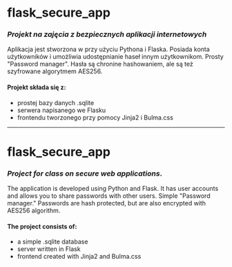 # flask_secure_app
### _Projekt na zajęcia z bezpiecznych aplikacji internetowych_

Aplikacja jest stworzona w przy użyciu Pythona i Flaska. Posiada konta użytkowników i umożliwia udostępnianie haseł innym użytkownikom. Prosty "Password manager".
Hasła są chronine hashowaniem, ale są też szyfrowane algorytmem AES256.

#### Projekt składa się z:
- prostej bazy danych .sqlite
- serwera napisanego we Flasku
- frontendu tworzonego przy pomocy Jinja2 i Bulma.css

----
# flask_secure_app
### _Project for class on secure web applications_.

The application is developed using Python and Flask. It has user accounts and allows you to share passwords with other users. Simple "Password manager."
Passwords are hash protected, but are also encrypted with AES256 algorithm.

#### The project consists of:
- a simple .sqlite database
- server written in Flask
- frontend created with Jinja2 and Bulma.css

